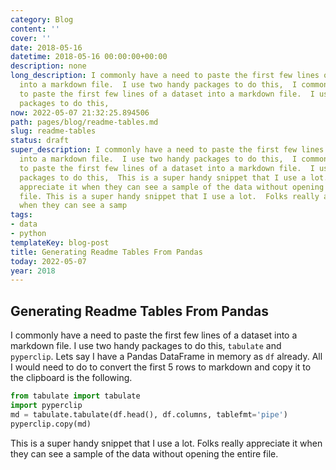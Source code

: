 ```yaml
---
category: Blog
content: ''
cover: ''
date: 2018-05-16
datetime: 2018-05-16 00:00:00+00:00
description: none
long_description: I commonly have a need to paste the first few lines of a dataset
  into a markdown file.  I use two handy packages to do this,  I commonly have a need
  to paste the first few lines of a dataset into a markdown file.  I use two handy
  packages to do this,
now: 2022-05-07 21:32:25.894506
path: pages/blog/readme-tables.md
slug: readme-tables
status: draft
super_description: I commonly have a need to paste the first few lines of a dataset
  into a markdown file.  I use two handy packages to do this,  I commonly have a need
  to paste the first few lines of a dataset into a markdown file.  I use two handy
  packages to do this,  This is a super handy snippet that I use a lot.  Folks really
  appreciate it when they can see a sample of the data without opening the entire
  file. This is a super handy snippet that I use a lot.  Folks really appreciate it
  when they can see a samp
tags:
- data
- python
templateKey: blog-post
title: Generating Readme Tables From Pandas
today: 2022-05-07
year: 2018
---
```


## Generating Readme Tables From Pandas

I commonly have a need to paste the first few lines of a dataset into a markdown file.  I use two handy packages to do this, ```tabulate``` and ```pyperclip```.  Lets say I have a Pandas DataFrame in memory as ```df``` already.  All I would need to do to convert the first 5 rows to markdown and copy it to the clipboard is the following.

```Python
from tabulate import tabulate
import pyperclip
md = tabulate.tabulate(df.head(), df.columns, tablefmt='pipe')
pyperclip.copy(md)
```


This is a super handy snippet that I use a lot.  Folks really appreciate it when they can see a sample of the data without opening the entire file.